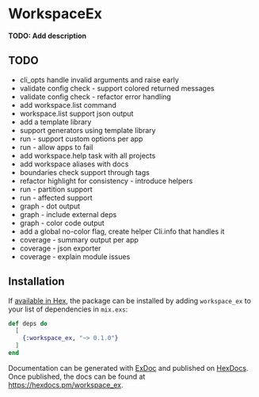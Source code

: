 # WorkspaceEx

**TODO: Add description**

## TODO

- cli_opts handle invalid arguments and raise early
- validate config check - support colored returned messages
- validate config check - refactor error handling
- add workspace.list command
- workspace.list support json output
- add a template library
- support generators using template library
- run - support custom options per app
- run - allow apps to fail
- add workspace.help task with all projects
- add workspace aliases with docs
- boundaries check support through tags
- refactor highlight for consistency - introduce helpers
- run - partition support
- run - affected support
- graph - dot output
- graph - include external deps
- graph - color code output
- add a global no-color flag, create helper Cli.info that handles it
- coverage - summary output per app
- coverage - json exporter
- coverage - explain module issues

## Installation

If [available in Hex](https://hex.pm/docs/publish), the package can be installed
by adding `workspace_ex` to your list of dependencies in `mix.exs`:

```elixir
def deps do
  [
    {:workspace_ex, "~> 0.1.0"}
  ]
end
```

Documentation can be generated with [ExDoc](https://github.com/elixir-lang/ex_doc)
and published on [HexDocs](https://hexdocs.pm). Once published, the docs can
be found at <https://hexdocs.pm/workspace_ex>.
